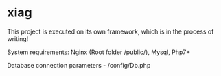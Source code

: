 # xiag


This project is executed on its own framework, which is in the process of writing!

System requirements:
Nginx (Root folder /public/), Mysql, Php7+

Database connection parameters - /config/Db.php

